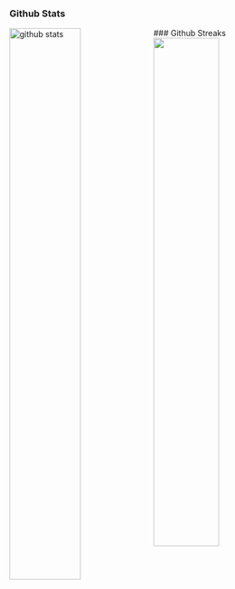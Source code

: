 ### Github Stats
<img src="https://github-readme-stats.vercel.app/api?username=shabeernotion&show_icons=true&theme=gotham" alt="github stats" width="50%" align="left"/>
### Github Streaks
<img src="https://github-readme-streak-stats.herokuapp.com/?user=kritika-pattalam&theme=dark" width="48%" >
